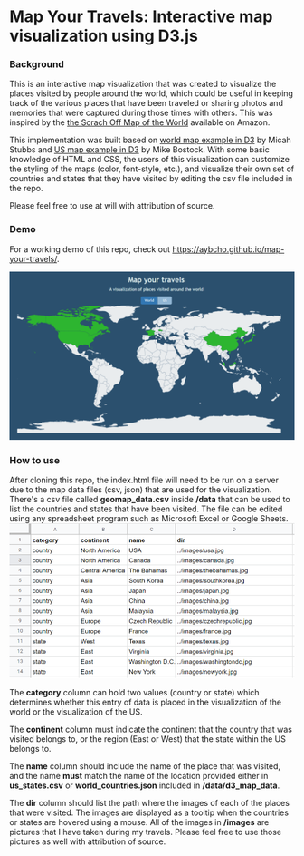 # Map Your Travels: Interactive map visualization using D3.js

### Background
This is an interactive map visualization that was created to visualize the places visited by people around the world, which could be useful in keeping track of the various places that have been traveled or sharing photos and memories that were captured during those times with others. This was inspired by the [the Scrach Off Map of the World](https://www.amazon.com/s?k=scratch+off+map+of+the+world&pldnSite=1&ref=nb_sb_noss_2 "https://www.amazon.com/s?k=scratch+off+map+of+the+world&pldnSite=1&ref=nb_sb_noss_2") available on Amazon. 

This implementation was built based on
[world map example in D3](http://bl.ocks.org/micahstubbs/8e15870eb432a21f0bc4d3d527b2d14f "http://bl.ocks.org/micahstubbs/8e15870eb432a21f0bc4d3d527b2d14f") by Micah Stubbs
and
[US map example in D3](https://bl.ocks.org/mbostock/4090848 "https://bl.ocks.org/mbostock/4090848") by Mike Bostock. With some basic knowledge of HTML and CSS, the users of this visualization can customize the styling of the maps (color, font-style, etc.), and visualize their own set of countries and states that they have visited by editing the csv file included in the repo.

Please feel free to use at will with attribution of source.

### Demo

For a working demo of this repo, check out https://aybcho.github.io/map-your-travels/.

[![alt text](https://github.com/aybcho/map-your-travels/blob/master/images/markdown/main.PNG "main image")](https://aybcho.github.io/map-your-travels/) 

### How to use
After cloning this repo, the index.html file will need to be run on a server due to the map data files (csv, json) that are used for the visualization. There's a csv file called **geomap_data.csv** inside **/data** that can be used to list the countries and states that have been visited. The file can be edited using any spreadsheet program such as Microsoft Excel or Google Sheets. ![alt text](https://github.com/aybcho/map-your-travels/blob/master/images/markdown/sample_data.PNG "sample data")

The **category** column can hold two values (country or state) which determines whether this entry of data is placed in the visualization of the world or the visualization of the US. 

The **continent** column must indicate the continent that the country that was visited belongs to, or the region (East or West) that the state within the US belongs to.

The **name** column should include the name of the place that was visited, and the name **must** match the name of the location provided either in **us_states.csv** or **world_countries.json** included in **/data/d3_map_data**.

The **dir** column should list the path where the images of each of the places that were visited. The images are displayed as a tooltip when the countries or states are hovered using a mouse. All of the images in **/images** are pictures that I have taken during my travels. Please feel free to use those pictures as well with attribution of source.




